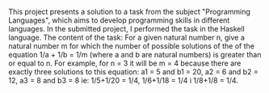 This project presents a solution to a task from the subject "Programming Languages", which aims to develop programming skills in different languages.
In the submitted project, I performed the task in the Haskell language.
The content of the task:
For a given natural number n, give a natural number m for which the number of possible solutions of the
of the equation 1/a + 1/b = 1/m (where a and b are natural numbers) is greater than or equal to n.
For example, for n = 3 it will be m = 4 because there are exactly three solutions to this equation:
a1 = 5 and b1 = 20, a2 = 6 and b2 = 12, a3 = 8 and b3 = 8 ie: 1/5+1/20 = 1/4, 1/6+1/18 = 1/4 i 1/8+1/8 = 1/4.
